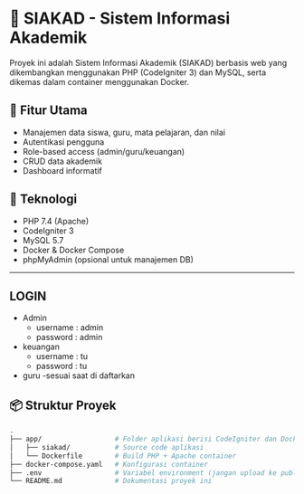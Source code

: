 # 📘 SIAKAD - Sistem Informasi Akademik

Proyek ini adalah Sistem Informasi Akademik (SIAKAD) berbasis web yang dikembangkan menggunakan PHP (CodeIgniter 3) dan MySQL, serta dikemas dalam container menggunakan Docker.

## 🚀 Fitur Utama
- Manajemen data siswa, guru, mata pelajaran, dan nilai
- Autentikasi pengguna
- Role-based access (admin/guru/keuangan)
- CRUD data akademik
- Dashboard informatif

## 🐳 Teknologi
- PHP 7.4 (Apache)
- CodeIgniter 3
- MySQL 5.7
- Docker & Docker Compose
- phpMyAdmin (opsional untuk manajemen DB)

---

## LOGIN
- Admin 
    - username : admin
    - password : admin
- keuangan
    - username  : tu
    - password : tu
- guru
    -sesuai saat di daftarkan

## 📦 Struktur Proyek

```bash
.
├── app/                  # Folder aplikasi berisi CodeIgniter dan Dockerfile
│   ├── siakad/           # Source code aplikasi
│   └── Dockerfile        # Build PHP + Apache container
├── docker-compose.yaml   # Konfigurasi container
├── .env                  # Variabel environment (jangan upload ke publik)
└── README.md             # Dokumentasi proyek ini
